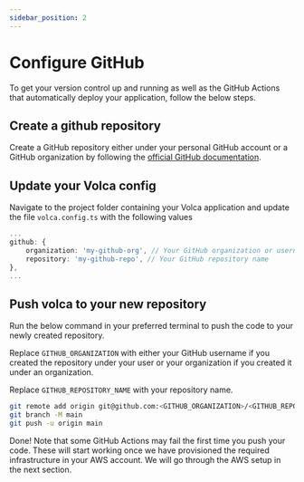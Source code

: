 ```yaml
---
sidebar_position: 2
---
```


# Configure GitHub

To get your version control up and running as well as the GitHub Actions that automatically deploy your application, follow the below steps.

## Create a github repository

Create a GitHub repository either under your personal GitHub account or a GitHub organization by following the [official GitHub documentation](https://docs.github.com/en/get-started/quickstart/create-a-repo).

## Update your Volca config

Navigate to the project folder containing your Volca application and update the file `volca.config.ts` with the following values

```ts title="volca.config.ts"
...
github: {
    organization: 'my-github-org', // Your GitHub organization or username
    repository: 'my-github-repo', // Your GitHub repository name
},
...
```

## Push volca to your new repository

Run the below command in your preferred terminal to push the code to your newly created repository.

Replace `GITHUB_ORGANIZATION` with either your GitHub username if you created the repository under your user or your organization if you created it under an organization.

Replace `GITHUB_REPOSITORY_NAME` with your repository name.

```sh
git remote add origin git@github.com:<GITHUB_ORGANIZATION>/<GITHUB_REPOSITORY_NAME>.git
git branch -M main
git push -u origin main
```
 
Done! Note that some GitHub Actions may fail the first time you push your code. These will start working once we have provisioned the required infrastructure in your AWS account. We will go through the AWS setup in the next section.
